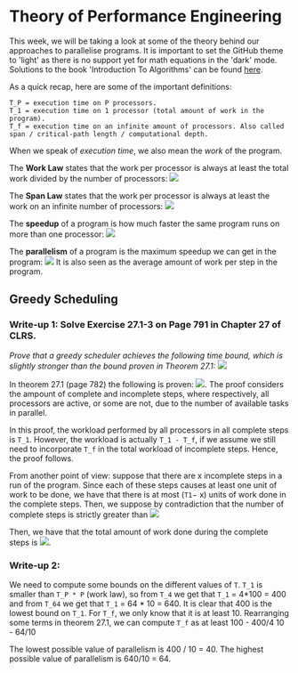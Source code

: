 # Theory of Performance Engineering
This week, we will be taking a look at some of the theory behind our approaches to parallelise programs. It is important to set the GitHub theme to 'light' as there is no support yet for math equations in the 'dark' mode. Solutions to the book 'Introduction To Algorithms' can be found [here](https://walkccc.me/CLRS/).

As a quick recap, here are some of the important definitions:

    T_P = execution time on P processors.
    T_1 = execution time on 1 processor (total amount of work in the program).
    T_f = execution time on an infinite amount of processors. Also called span / critical-path length / computational depth.

When we speak of *execution time*, we also mean the *work* of the program.

The **Work Law** states that the work per processor is always at least the total work divided by the number of processors:
<img src="https://render.githubusercontent.com/render/math?math=T_p \geq \frac{T_1}{P}">

The **Span Law** states that the work per processor is always at least the work on an infinite number of processors:
<img src="https://render.githubusercontent.com/render/math?math=T_p \geq T_{\infty}">

The **speedup** of a program is how much faster the same program runs on more than one processor:
<img src="https://render.githubusercontent.com/render/math?math=\frac{T_1}{T_P}">

The **parallelism** of a program is the maximum speedup we can get in the program:
<img src="https://render.githubusercontent.com/render/math?math=\frac{T_1}{T_{\infty}}">
It is also seen as the average amount of work per step in the program.

## Greedy Scheduling

### Write-up 1: Solve Exercise 27.1-3 on Page 791 in Chapter 27 of CLRS.
*Prove that a greedy scheduler achieves the following time bound, which is slightly stronger than the bound proven in Theorem 27.1:*
<img src="https://render.githubusercontent.com/render/math?math=T_p \leq \frac{T_1 - T_{\infty}}{P} %2B T_{\infty}">

In theorem 27.1 (page 782) the following is proven: <img src="https://render.githubusercontent.com/render/math?math=T_{P} \leq \frac{T_{1}}{P} %2B T_{\infty}">. The proof considers the ampount of complete and incomplete steps, where respectively, all processors are active, or some are not, due to the number of available tasks in parallel.

In this proof, the workload performed by all processors in all complete steps is `T_1`. However, the workload is actually `T_1 - T_f`, if we assume we still need to incorporate `T_f` in the total workload of incomplete steps. Hence, the proof follows.

From another point of view: suppose that there are x incomplete steps in a run of the program. Since each of these steps causes at least one unit of work to be done, we have that there is at most (`T1`− x) units of work done in the complete steps. Then, we suppose by contradiction that the number of complete steps is strictly greater than 
<img src="https://render.githubusercontent.com/render/math?math=\left\lfloor\left(T_{1}-x\right) / P\right\rfloor">

Then, we have that the total amount of work done during the complete steps is
<img src="https://render.githubusercontent.com/render/math?math=P \cdot\left(\left\lfloor\left(T_{1}-x\right) / P\right\rfloor+1\right)=P\left\lfloor\left(T_{1}-x\right) / P=\left(T_{1}-x\right)-\left(\left(T_{1}-x\right) \mod P\right)%2BP>T_{1}-x\right">.

### Write-up 2: 
We need to compute some bounds on the different values of `T`. `T_1` is smaller than `T_P * P` (work law), so from `T_4` we get that `T_1` = 4*100 = 400 and from `T_64` we get that `T_1` = 64 * 10 = 640. It is clear that 400 is the lowest bound on `T_1`. For `T_f`, we only know that it is at least 10. Rearranging some terms in theorem 27.1, we can compute `T_f` as at least 100 - 400/4
10 - 64/10

The lowest possible value of parallelism is 400 / 10 = 40. The highest possible value of parallelism is 640/10 = 64.
